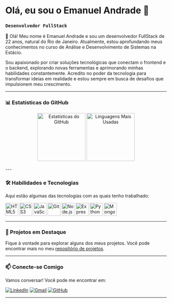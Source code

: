 # Olá, eu sou o Emanuel Andrade 👋

### `Desenvolvedor FullStack`

👋 Olá! Meu nome é Emanuel Andrade e sou um desenvolvedor FullStack de 22 anos, natural do Rio de Janeiro. Atualmente, estou aprofundando meus conhecimentos no curso de Análise e Desenvolvimento de Sistemas na Estácio.

Sou apaixonado por criar soluções tecnológicas que conectam o frontend e o backend, explorando novas ferramentas e aprimorando minhas habilidades constantemente. Acredito no poder da tecnologia para transformar ideias em realidade e estou sempre em busca de desafios que impulsionem meu crescimento.

---

### 📊 Estatísticas do GitHub

<p align="center">
  <img src="https://github-readme-stats.vercel.app/api?username=Neshzz&show_icons=true&theme=radical&locale=pt-br" alt="Estatísticas do GitHub" width="150"/>
  <img src="https://github-readme-stats.vercel.app/api/top-langs/?username=Neshzz&layout=compact&theme=radical&locale=pt-br" alt="Linguagens Mais Usadas" width="150"/>
</p>
---

### 🛠️ Habilidades e Tecnologias

Aqui estão algumas das tecnologias com as quais tenho trabalhado:

<p align="left">
  <img src="https://cdn.jsdelivr.net/gh/devicons/devicon@latest/icons/html5/html5-original.svg" alt="HTML5" width="40" height="40"/>
  <img src="https://cdn.jsdelivr.net/gh/devicons/devicon@latest/icons/css3/css3-original.svg" alt="CSS3" width="40" height="40"/>
  <img src="https://cdn.jsdelivr.net/gh/devicons/devicon@latest/icons/javascript/javascript-original.svg" alt="JavaScript" width="40" height="40"/>
  <img src="https://cdn.jsdelivr.net/gh/devicons/devicon@latest/icons/git/git-original.svg" alt="Git" width="40" height="40"/>
  <img src="https://cdn.jsdelivr.net/gh/devicons/devicon@latest/icons/nodejs/nodejs-original.svg" alt="Node.js" width="40" height="40"/>
  <img src="https://cdn.jsdelivr.net/gh/devicons/devicon@latest/icons/express/express-original.svg" alt="Express" width="40" height="40"/>
  <img src="https://cdn.jsdelivr.net/gh/devicons/devicon@latest/icons/python/python-original.svg" alt="Python" width="40" height="40"/>
  <img src="https://cdn.jsdelivr.net/gh/devicons/devicon@latest/icons/mongodb/mongodb-original.svg" alt="MongoDB" width="40" height="40"/>

</p>

---

### 🎯 Projetos em Destaque

Fique à vontade para explorar alguns dos meus projetos. Você pode encontrar mais no meu [repositório de projetos](https://github.com/Neshzz?tab=repositories).

---

### 📫 Conecte-se Comigo

Vamos conversar! Você pode me encontrar em:

[![LinkedIn](https://img.shields.io/badge/-LinkedIn-0077B5?style=for-the-badge&logo=linkedin&logoColor=white)](https://www.linkedin.com/in/emanuelandradeneshzz/)
[![Gmail](https://img.shields.io/badge/-Gmail-D14836?style=for-the-badge&logo=gmail&logoColor=white)](emanuel.andrade1253@gmail.com)
[![GitHub](https://img.shields.io/badge/-GitHub-181717?style=for-the-badge&logo=github&logoColor=white)](https://github.com/Neshzz)

---
